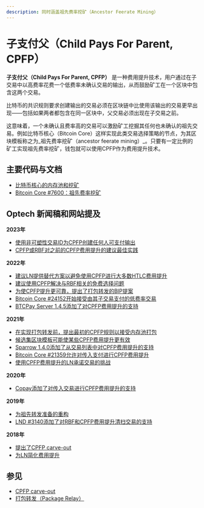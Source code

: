 ```yaml
---
description: 同时涵盖祖先费率挖矿（Ancestor Feerate Mining）
---
```


# 子支付父（Child Pays For Parent, CPFP）

**子支付父（Child Pays For Parent, CPFP）** 是一种费用提升技术，用户通过在子交易中以高费率花费一个低费率未确认交易的输出，从而鼓励矿工在一个区块中包含这两个交易。

比特币的共识规则要求创建输出的交易必须在区块链中比使用该输出的交易更早出现——包括如果两者都包含在同一区块中，父交易必须出现在子交易之前。

这意味着，一个未确认且费率高的交易可以激励矿工挖掘其任何也未确认的祖先交易。例如比特币核心（Bitcoin Core）这样实现此类交易选择策略的节点，为其区块模板称之为_祖先费率挖矿（ancestor feerate mining）_。只要有一定比例的矿工实现祖先费率挖矿，钱包就可以使用CPFP作为费用提升技术。

## 主要代码与文档

* [比特币核心的内存池和挖矿](https://github.com/bitcoin-core/bitcoin-devwiki/wiki/Mempool-and-mining)
* [Bitcoin Core #7600：祖先费率挖矿](https://github.com/bitcoin/bitcoin/pull/7600)

## Optech 新闻稿和网站提及

**2023年**

* [使用非可塑性交易ID为CPFP创建任何人可支付输出](https://bitcoinops.org/en/newsletters/2023/11/15/#eliminating-malleability-from-ephemeral-anchor-spends)
* [CPFP或RBF对之前的CPFP费用提升的建议最佳实践](https://bitcoinops.org/en/newsletters/2023/04/26/#best-practices-with-multiple-cpfps-cpfp-rbf)

**2022年**

* [建议LN提供替代方案以避免使用CPFP进行大多数HTLC费用提升](https://bitcoinops.org/en/newsletters/2022/11/02/#anchor-outputs-workaround)
* [建议使用CPFP解决与RBF相关的免费选择问题](https://bitcoinops.org/en/newsletters/2022/10/26/#free-option-problem)
* [为使CPFP提升更可靠，提出了打包转发的BIP提案](https://bitcoinops.org/en/newsletters/2022/05/25/#package-relay-proposal)
* [Bitcoin Core #24152开始接受由其子交易支付的低费率交易](https://bitcoinops.org/en/newsletters/2022/04/13/#bitcoin-core-24152)
* [BTCPay Server 1.4.5添加了对CPFP费用提升的支持](https://bitcoinops.org/en/newsletters/2022/03/02/#btcpay-server-1-4-6)

**2021年**

* [在实现打包转发前，提出最初的CPFP规则以接受内存池打包](https://bitcoinops.org/en/newsletters/2021/09/22/#package-mempool-acceptance-and-package-rbf)
* [候选集区块模板可能使某些CPFP费用提升更有效](https://bitcoinops.org/en/newsletters/2021/06/02/#candidate-set-based-csb-block-template-construction)
* [Sparrow 1.4.0添加了从交易列表中对CPFP费用提升的支持](https://bitcoinops.org/en/newsletters/2021/05/19/#sparrow-1-4-0-released)
* [Bitcoin Core #21359允许对传入支付进行CPFP费用提升](https://bitcoinops.org/en/newsletters/2021/05/19/#bitcoin-core-21359)
* [使用CPFP费用提升的LN承诺交易的挑战](https://bitcoinops.org/en/newsletters/2021/04/21/#using-anchor-outputs-by-default-in-lnd)

**2020年**

* [Copay添加了对传入交易进行CPFP费用提升的支持](https://bitcoinops.org/en/newsletters/2020/05/20/#copay-enables-cpfp-for-incoming-transactions)

**2019年**

* [为祖先转发准备的重构](https://bitcoinops.org/en/newsletters/2019/09/25/#bitcoin-core-16400)
* [LND #3140添加了对RBF和CPFP费用提升清扫交易的支持](https://bitcoinops.org/en/newsletters/2019/06/19/#lnd-3140)

**2018年**

* [提出了CPFP carve-out](https://bitcoinops.org/en/newsletters/2018/12/04/#cpfp-carve-out)
* [为LN简化费用提升](https://bitcoinops.org/en/newsletters/2018/11/27/#simplified-fee-bumping-for-ln)

## 参见

* [CPFP carve-out](https://bitcoinops.org/en/topics/cpfp-carve-out/)
* [打包转发（Package Relay）](https://bitcoinops.org/en/topics/package-relay/)
